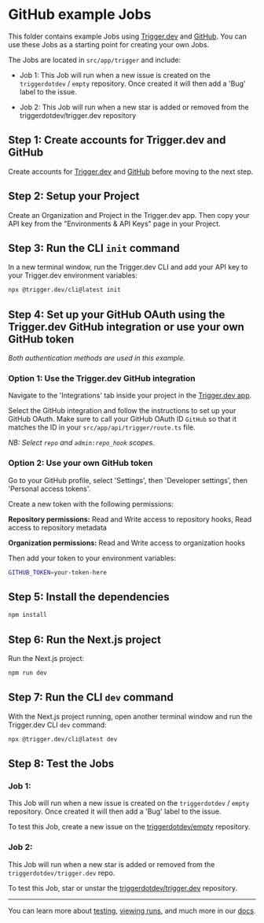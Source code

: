# GitHub example Jobs

This folder contains example Jobs using [Trigger.dev](https://trigger.dev) and [GitHub](https://GitHub.com). You can use these Jobs as a starting point for creating your own Jobs.

The Jobs are located in `src/app/trigger` and include:

- Job 1: This Job will run when a new issue is created on the `triggerdotdev` / `empty` repository. Once created it will then add a 'Bug' label to the issue.

- Job 2: This Job will run when a new star is added or removed from the triggerdotdev/trigger.dev repository

## **Step 1:** Create accounts for Trigger.dev and GitHub

Create accounts for [Trigger.dev](https://trigger.dev) and [GitHub](https://GitHub.com) before moving to the next step.

## **Step 2:** Setup your Project

Create an Organization and Project in the Trigger.dev app. Then copy your API key from the "Environments & API Keys" page in your Project.

## **Step 3:** Run the CLI `init` command

In a new terminal window, run the Trigger.dev CLI and add your API key to your Trigger.dev environment variables:

```bash
npx @trigger.dev/cli@latest init
```

## **Step 4:** Set up your GitHub OAuth using the Trigger.dev GitHub integration or use your own GitHub token

_Both authentication methods are used in this example._

### **Option 1:** Use the Trigger.dev GitHub integration

Navigate to the 'Integrations' tab inside your project in the [Trigger.dev app](https://trigger.dev).

Select the GitHub integration and follow the instructions to set up your GitHub OAuth. Make sure to call your GitHub OAuth ID `GitHub` so that it matches the ID in your `src/app/api/trigger/route.ts` file.

_NB: Select `repo` and `admin:repo_hook` scopes._

### **Option 2:** Use your own GitHub token

Go to your GitHub profile, select 'Settings', then 'Developer settings', then 'Personal access tokens'.

Create a new token with the following permissions:

**Repository permissions:** Read and Write access to repository hooks, Read access to repository metadata

**Organization permissions:** Read and Write access to organization hooks

Then add your token to your environment variables:

```bash
GITHUB_TOKEN=your-token-here
```

## **Step 5:** Install the dependencies

```bash
npm install
```

## **Step 6:** Run the Next.js project

Run the Next.js project:

```bash
npm run dev
```

## **Step 7:** Run the CLI `dev` command

With the Next.js project running, open another terminal window and run the Trigger.dev CLI `dev` command:

```bash
npx @trigger.dev/cli@latest dev
```

## **Step 8:** Test the Jobs

### **Job 1:**

This Job will run when a new issue is created on the `triggerdotdev` / `empty` repository. Once created it will then add a 'Bug' label to the issue.

To test this Job, create a new issue on the [triggerdotdev/empty](https://github.com/triggerdotdev/empty) repository.

### **Job 2:**

This Job will run when a new star is added or removed from the `triggerdotdev/trigger.dev` repo.

To test this Job, star or unstar the [triggerdotdev/trigger.dev](https://github.com/triggerdotdev/trigger.dev) repository.

---

You can learn more about [testing](https://trigger.dev/docs/documentation/guides/testing-jobs), [viewing runs](https://trigger.dev/docs/documentation/guides/viewing-runs), and much more in our [docs](https://trigger.dev/docs).
